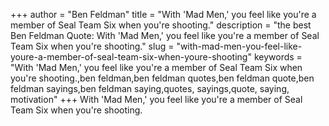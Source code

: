 +++
author = "Ben Feldman"
title = "With 'Mad Men,' you feel like you're a member of Seal Team Six when you're shooting."
description = "the best Ben Feldman Quote: With 'Mad Men,' you feel like you're a member of Seal Team Six when you're shooting."
slug = "with-mad-men-you-feel-like-youre-a-member-of-seal-team-six-when-youre-shooting"
keywords = "With 'Mad Men,' you feel like you're a member of Seal Team Six when you're shooting.,ben feldman,ben feldman quotes,ben feldman quote,ben feldman sayings,ben feldman saying,quotes, sayings,quote, saying, motivation"
+++
With 'Mad Men,' you feel like you're a member of Seal Team Six when you're shooting.
